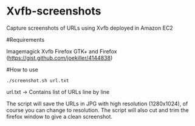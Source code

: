 # Xvfb-screenshots
Capture screenshots of URLs using Xvfb deployed in Amazon EC2

#Requirements

Imagemagick
Xvfb
Firefox
GTK+ and Firefox (https://gist.github.com/joekiller/4144838)

#How to use

`./screenshot.sh url.txt`

url.txt -> Contains list of URLs line by line

The script will save the URLs in JPG with high resolution (1280x1024), of course you can change to resolution. The script will also cut and trim the firefox window to give a clean screenshot.


